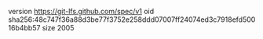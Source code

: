 version https://git-lfs.github.com/spec/v1
oid sha256:48c747f36a88d3be77f3752e258ddd07007ff24074ed3c7918efd50016b4bb57
size 2005

